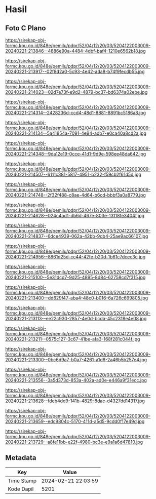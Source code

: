 # Hasil

## Foto C Plano

https://sirekap-obj-formc.kpu.go.id/848e/pemilu/pdpr/52/04/12/20/03/5204122003009-20240221-213846--4886e90a-4484-4dbf-baf4-1210e6562b18.jpg

https://sirekap-obj-formc.kpu.go.id/848e/pemilu/pdpr/52/04/12/20/03/5204122003009-20240221-213917--02f8d2a0-5c93-4e42-ada8-b74f9fecdb55.jpg

https://sirekap-obj-formc.kpu.go.id/848e/pemilu/pdpr/52/04/12/20/03/5204122003009-20240221-214023--02d7e73f-e9d2-4879-bc37-bd6374a02ebe.jpg

https://sirekap-obj-formc.kpu.go.id/848e/pemilu/pdpr/52/04/12/20/03/5204122003009-20240221-214314--2428236d-ccd4-48d1-8881-8891bc5186a8.jpg

https://sirekap-obj-formc.kpu.go.id/848e/pemilu/pdpr/52/04/12/20/03/5204122003009-20240221-214134--5a41854a-7091-4e94-adb7-e0ca40a8cd2a.jpg

https://sirekap-obj-formc.kpu.go.id/848e/pemilu/pdpr/52/04/12/20/03/5204122003009-20240221-214348--9da12e19-0cce-41d1-9d9e-598ee48da642.jpg

https://sirekap-obj-formc.kpu.go.id/848e/pemilu/pdpr/52/04/12/20/03/5204122003009-20240221-214507--6111c381-5817-4951-b232-f59cb2f61d5d.jpg

https://sirekap-obj-formc.kpu.go.id/848e/pemilu/pdpr/52/04/12/20/03/5204122003009-20240221-214748--2f32f488-c8ae-4d64-b6cd-bbbf3a0a8779.jpg

https://sirekap-obj-formc.kpu.go.id/848e/pemilu/pdpr/52/04/12/20/03/5204122003009-20240221-214628--024c4ad1-db6d-467e-803e-13118fe3404f.jpg

https://sirekap-obj-formc.kpu.go.id/848e/pemilu/pdpr/52/04/12/20/03/5204122003009-20240221-214837--6dce4939-062a-42bb-9db4-25ae9ac66107.jpg

https://sirekap-obj-formc.kpu.go.id/848e/pemilu/pdpr/52/04/12/20/03/5204122003009-20240221-214956--8861d25d-cc44-42fe-b20d-1b61c7dcec3c.jpg

https://sirekap-obj-formc.kpu.go.id/848e/pemilu/pdpr/52/04/12/20/03/5204122003009-20240221-215100--5e31dcd7-9d25-4895-8d84-62758cd7f315.jpg

https://sirekap-obj-formc.kpu.go.id/848e/pemilu/pdpr/52/04/12/20/03/5204122003009-20240221-213400--dd629f47-aba4-48c0-b016-6a726c699805.jpg

https://sirekap-obj-formc.kpu.go.id/848e/pemilu/pdpr/52/04/12/20/03/5204122003009-20240221-213113--ee22c930-2857-4e0d-bcda-45c2318e4e08.jpg

https://sirekap-obj-formc.kpu.go.id/848e/pemilu/pdpr/52/04/12/20/03/5204122003009-20240221-213211--0575c127-3c67-41be-afa3-168f281c044f.jpg

https://sirekap-obj-formc.kpu.go.id/848e/pemilu/pdpr/52/04/12/20/03/5204122003009-20240221-213300--0bc6d9a7-b0a7-4261-a1d6-2a46b5b257e4.jpg

https://sirekap-obj-formc.kpu.go.id/848e/pemilu/pdpr/52/04/12/20/03/5204122003009-20240221-213556--3a5d373d-853a-402a-ad0e-e446a9f31ecc.jpg

https://sirekap-obj-formc.kpu.go.id/848e/pemilu/pdpr/52/04/12/20/03/5204122003009-20240221-213628--fdeb4dd9-141b-4829-8dac-d4327dd14317.jpg

https://sirekap-obj-formc.kpu.go.id/848e/pemilu/pdpr/52/04/12/20/03/5204122003009-20240221-213659--edc9804c-5170-411d-a5d5-9cdd0f17e49d.jpg

https://sirekap-obj-formc.kpu.go.id/848e/pemilu/pdpr/52/04/12/20/03/5204122003009-20240221-213729--a8fe11bb-e22f-4980-bc3e-e9a1a6d47810.jpg


## Metadata

| Key        | Value               |
| ---------- | ------------------- |
| Time Stamp | 2024-02-21 22:03:59 |
| Kode Dapil | 5201                |



